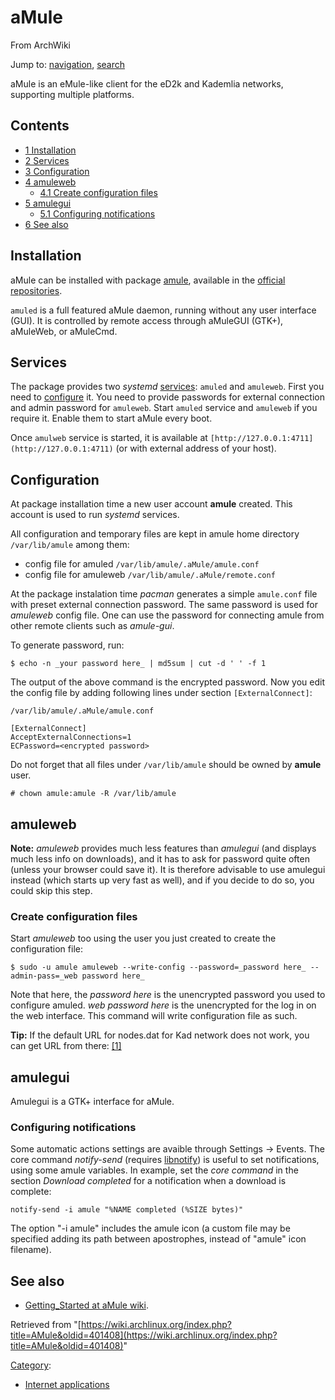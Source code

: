 # aMule

From ArchWiki

Jump to: [navigation](#column-one), [search](#searchInput)

aMule is an eMule-like client for the eD2k and Kademlia networks, supporting multiple platforms.

## Contents

*   [1 Installation](#Installation)
*   [2 Services](#Services)
*   [3 Configuration](#Configuration)
*   [4 amuleweb](#amuleweb)
    *   [4.1 Create configuration files](#Create_configuration_files)
*   [5 amulegui](#amulegui)
    *   [5.1 Configuring notifications](#Configuring_notifications)
*   [6 See also](#See_also)

## Installation

aMule can be installed with package [amule](https://www.archlinux.org/packages/?name=amule), available in the [official repositories](/index.php/Official_repositories "Official repositories").

`amuled` is a full featured aMule daemon, running without any user interface (GUI). It is controlled by remote access through aMuleGUI (GTK+), aMuleWeb, or aMuleCmd.

## Services

The package provides two _systemd_ [services](/index.php/Daemon "Daemon"): `amuled` and `amuleweb`. First you need to [configure](#Configuration) it. You need to provide passwords for external connection and admin password for `amuleweb`. Start `amuled` service and `amuleweb` if you require it. Enable them to start aMule every boot.

Once `amulweb` service is started, it is available at `[http://127.0.0.1:4711](http://127.0.0.1:4711)` (or with external address of your host).

## Configuration

At package installation time a new user account **amule** created. This account is used to run _systemd_ services.

All configuration and temporary files are kept in amule home directory `/var/lib/amule` among them:

*   config file for amuled `/var/lib/amule/.aMule/amule.conf`
*   config file for amuleweb `/var/lib/amule/.aMule/remote.conf`

At the package instalation time _pacman_ generates a simple `amule.conf` file with preset external connection password. The same password is used for _amuleweb_ config file. One can use the password for connecting amule from other remote clients such as _amule-gui_.

To generate password, run:

```
$ echo -n _your password here_ | md5sum | cut -d ' ' -f 1

```

The output of the above command is the encrypted password. Now you edit the config file by adding following lines under section `[ExternalConnect]`:

 `/var/lib/amule/.aMule/amule.conf` 

```
[ExternalConnect]
AcceptExternalConnections=1
ECPassword=<encrypted password>
```

Do not forget that all files under `/var/lib/amule` should be owned by **amule** user.

```
# chown amule:amule -R /var/lib/amule

```

## amuleweb

**Note:** _amuleweb_ provides much less features than _amulegui_ (and displays much less info on downloads), and it has to ask for password quite often (unless your browser could save it). It is therefore advisable to use amulegui instead (which starts up very fast as well), and if you decide to do so, you could skip this step.

### Create configuration files

Start _amuleweb_ too using the user you just created to create the configuration file:

```
$ sudo -u amule amuleweb --write-config --password=_password here_ --admin-pass=_web password here_

```

Note that here, the _password here_ is the unencrypted password you used to configure amuled. _web password here_ is the unencrypted for the log in on the web interface. This command will write configuration file as such.

**Tip:** If the default URL for nodes.dat for Kad network does not work, you can get URL from there: [[1]](http://nodes-dat.com)

## amulegui

Amulegui is a GTK+ interface for aMule.

### Configuring notifications

Some automatic actions settings are avaible through Settings → Events. The core command _notify-send_ (requires [libnotify](https://www.archlinux.org/packages/?name=libnotify)) is useful to set notifications, using some amule variables. In example, set the _core command_ in the section _Download completed_ for a notification when a download is complete:

```
notify-send -i amule "%NAME completed (%SIZE bytes)"

```

The option "-i amule" includes the amule icon (a custom file may be specified adding its path between apostrophes, instead of "amule" icon filename).

## See also

*   [Getting_Started at aMule wiki](http://wiki.amule.org/wiki/Getting_Started).

Retrieved from "[https://wiki.archlinux.org/index.php?title=AMule&oldid=401408](https://wiki.archlinux.org/index.php?title=AMule&oldid=401408)"

[Category](/index.php/Special:Categories "Special:Categories"):

*   [Internet applications](/index.php/Category:Internet_applications "Category:Internet applications")